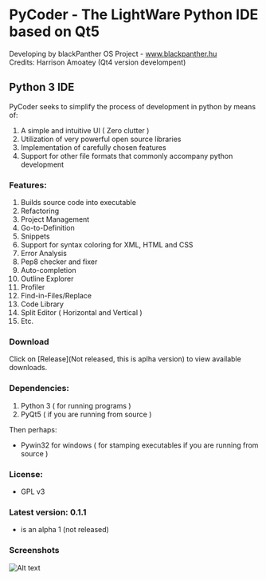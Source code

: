 PyCoder - The LightWare Python IDE based on Qt5
=====
   Developing by blackPanther OS Project - www.blackpanther.hu    
   Credits: Harrison Amoatey (Qt4 version develompent)

##  Python 3 IDE

PyCoder seeks to simplify the process of development in python by means of:

1. A simple and intuitive UI ( Zero clutter )
1. Utilization of very powerful open source libraries
1. Implementation of carefully chosen features
1. Support for other file formats that commonly accompany python development

###  Features:
1. Builds source code into executable
1. Refactoring
1. Project Management
1. Go-to-Definition
1. Snippets
1. Support for syntax coloring for XML, HTML and CSS
1. Error Analysis
1. Pep8 checker and fixer
1. Auto-completion
1. Outline Explorer
1. Profiler
1. Find-in-Files/Replace
1. Code Library
1. Split Editor ( Horizontal and Vertical )
1. Etc.

### Download
   Click on [Release](Not released, this is aplha version) to view available downloads.

### Dependencies:
1. Python 3 ( for running programs )
1. PyQt5 ( if you are running from source )

Then perhaps:
* Pywin32 for windows ( for stamping executables if you are running from source )

### License:
* GPL v3

### Latest version: 0.1.1 

* is an alpha 1 (not released)

### Screenshots
![Alt text](/Resources/screenshots/pycoder.png "PyCoder running on blackPanther OS")
